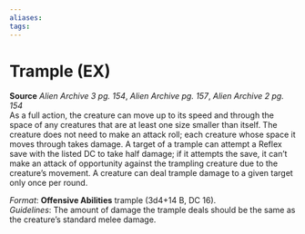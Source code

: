 ```yaml
---
aliases: 
tags: 
---
```


# Trample (EX)

**Source** _Alien Archive 3 pg. 154_, _Alien Archive pg. 157_, _Alien Archive 2 pg. 154_  
As a full action, the creature can move up to its speed and through the space of any creatures that are at least one size smaller than itself. The creature does not need to make an attack roll; each creature whose space it moves through takes damage. A target of a trample can attempt a Reflex save with the listed DC to take half damage; if it attempts the save, it can’t make an attack of opportunity against the trampling creature due to the creature’s movement. A creature can deal trample damage to a given target only once per round.

_Format_: **Offensive Abilities** trample (3d4+14 B, DC 16).  
_Guidelines_: The amount of damage the trample deals should be the same as the creature’s standard melee damage.
